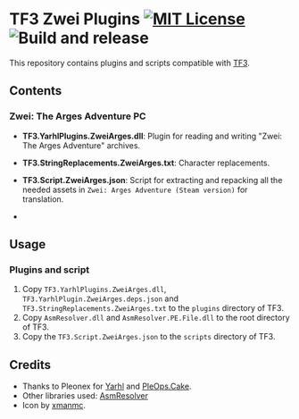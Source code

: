 # TF3 Zwei Plugins [![MIT License](https://img.shields.io/badge/license-MIT-blue.svg?style=flat)](https://choosealicense.com/licenses/mit/) ![Build and release](https://github.com/kaplas80/TF3.ZweiPlugins/workflows/Build%20and%20release/badge.svg)

This repository contains plugins and scripts compatible with [TF3](https://github.com/kaplas80/TF3).

## Contents

### Zwei: The Arges Adventure PC

- **TF3.YarhlPlugins.ZweiArges.dll**: Plugin for reading and writing "Zwei: The Arges Adventure" archives.
- **TF3.StringReplacements.ZweiArges.txt**: Character replacements.
- **TF3.Script.ZweiArges.json**: Script for extracting and repacking all the needed assets in `Zwei: Arges Adventure (Steam version)` for translation.

- 
## Usage

### Plugins and script

1. Copy `TF3.YarhlPlugins.ZweiArges.dll`, `TF3.YarhlPlugin.ZweiArges.deps.json` and `TF3.StringReplacements.ZweiArges.txt` to the `plugins` directory of TF3.
2. Copy `AsmResolver.dll` and `AsmResolver.PE.File.dll` to the root directory of TF3.
2. Copy the `TF3.Script.ZweiArges.json` to the `scripts` directory of TF3.


## Credits

- Thanks to Pleonex for [Yarhl](https://scenegate.github.io/Yarhl/) and [PleOps.Cake](https://www.pleonex.dev/PleOps.Cake/).
- Other libraries used: [AsmResolver](https://github.com/Washi1337/AsmResolver)
- Icon by [xmanmc](https://pnghost.com/png-free/zwei-the-arges-adventure-zwei-ii-marvelous-usa-video-game-nihon-falcom-sokobattle-png/YhveZ1AKue).
